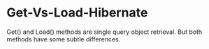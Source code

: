 # Get-Vs-Load-Hibernate
Get() and Load() methods are single query object retrieval.  But both methods have some subtle differences. 
